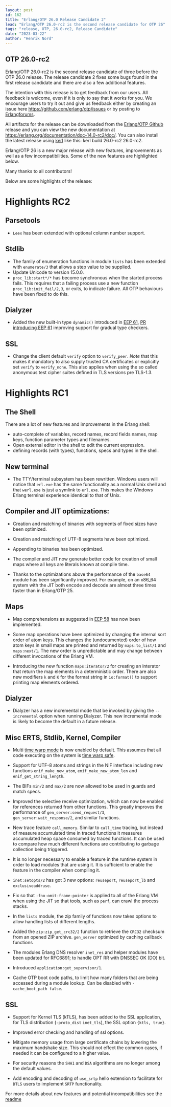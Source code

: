 ```yaml
---
layout: post
id: 162
title: "Erlang/OTP 26.0 Release Candidate 2"
lead: "Erlang/OTP 26.0-rc2 is the second release candidate for OTP 26"
tags: "release, OTP, 26.0-rc2, Release Candidate"
date: "2023-03-22"
author: "Henrik Nord"
---
```

## OTP 26.0-rc2

Erlang/OTP 26.0-rc2 is the second release candidate of three before the OTP 26.0 release. The release candidate 2 fixes some bugs found in the first release candidate and there are also a few additional features.

The intention with this release is to get feedback from our users. All feedback is welcome, even if it is only to say that it works for you.
We encourage users to try it out and give us feedback either by creating an issue here https://github.com/erlang/otp/issues or by posting to [Erlangforums](https://erlangforums.com/).

All artifacts for the release can be downloaded from the [Erlang/OTP Github](https://github.com/erlang/otp/releases/tag/OTP-26.0-rc2) release and you can view the new documentation at https://erlang.org/documentation/doc-14.0-rc2/doc/. You can also install the latest release using [kerl](https://github.com/kerl/kerl) like this: kerl build 26.0-rc2 26.0-rc2.

Erlang/OTP 26 is a new major release with new features, improvements as well as a few incompatibilities. Some of the new features are highlighted below.

Many thanks to all contributors!

Below are some highlights of the release:

# Highlights RC2

## Parsetools

- `Leex` has been extended with optional column number support.

## Stdlib

- The family of enumeration functions in module `lists` has been extended with
    `enumerate/3` that allows a step value to be supplied.
- Update Unicode to version 15.0.0.
- `proc_lib:start*/*` has become synchronous when the
    started process fails. This requires that a failing
    process use a new function `proc_lib:init_fail/2,3`, or
    exits, to indicate failure. All OTP behaviours have
    been fixed to do this.

## Dialyzer

- Added the new built-in type `dynamic()` introduced in [EEP 61](https://www.erlang.org/eeps/eep-0061), [PR introducing EEP 61](https://github.com/erlang/eep/pull/44) improving support for gradual type checkers.

## SSL

- Change the client default `verify` option to `verify_peer`.
    *Note* that this makes it mandatory to also supply trusted CA certificates or explicitly set
    `verify` to `verify_none`. This also applies when using the so called
    anonymous test cipher suites defined in TLS versions pre TLS-1.3.


# Highlights RC1

## The Shell
There are a lot of new features and improvements in the Erlang shell:
- auto-complete of variables, record names, record fields names, map keys, function parameter types and filenames.
- Open external editor in the shell to edit
  the current expression.
- defining records (with types), functions, specs and types in the shell.

## New terminal
- The TTY/terminal subsystem has been rewritten.
  Windows users will notice that `erl.exe` has the same
  functionality as a normal Unix shell and that `werl.exe` is just a 
  symlink to `erl.exe`. This makes the Windows Erlang terminal
  experience identical to that of Unix.

## Compiler and JIT optimizations:

- Creation and matching of binaries with segments of fixed sizes have been optimized.

- Creation and matching of UTF-8 segments have been optimized.

- Appending to binaries has been optimized.

- The compiler and JIT now generate better code for creation of small maps where all keys 
  are literals known at compile time.

- Thanks to the optimizations above the performance of the `base64` module has been
  significantly improved. For example, on an x86_64 system with the JIT both encode and 
  decode are almost three times faster than in Erlang/OTP 25.

## Maps
- Map comprehensions as suggested in [EEP 58](https://www.erlang.org/eeps/eep-0058) has now been
implemented.

- Some map operations have been optimized by changing the
  internal sort order of atom keys. This changes the
  (undocumented) order of how atom keys in small maps are
  printed and returned by `maps:to_list/1` and `maps:next/1`.
  The new order is unpredictable and may change between
  different invocations of the Erlang VM.

- Introducing the new function `maps:iterator/2` for creating an interator
  that return the map elements in a deterministic order.
  There are also new modifiers `k` and `K` for the format
  string in `io:format()` to support printing map elements
  ordered.

## Dialyzer

- Dialyzer has a new incremental mode that be invoked by
  giving the `--incremental` option when running Dialyzer.
  This new incremental mode is likely to become the
  default in a future release.

## Misc ERTS, Stdlib, Kernel, Compiler
- Multi [time warp mode](https://www.erlang.org/doc/apps/erts/time_correction.html#time-warp-modes) is now enabled by default.
  This assumes that all code executing on the system is 
  [time warp safe](https://www.erlang.org/doc/apps/erts/time_correction.html#time-warp-safe-code).

- Support for UTF-8 atoms and strings in the NIF
  interface including new functions `enif_make_new_atom`,
  `enif_make_new_atom_len` and `enif_get_string_length`.

- The BIFs `min/2` and `max/2` are now allowed to be used in
  guards and match specs.

- Improved the selective receive optimization, which can
  now be enabled for references returned from other
  functions. This greatly improves the performance of
  `gen_server:send_request/3`, `gen_server:wait_response/2`,
  and similar functions.

- New trace feature `call_memory`. Similar to `call_time`
  tracing, but instead of measure accumulated time in
  traced functions it measures accumulated heap space
  consumed by traced functions. It can be used to compare
  how much different functions are contributing to
  garbage collection being triggered.

- It is no longer necessary to enable a feature in the
  runtime system in order to load modules that are using
  it. It is sufficient to enable the feature in the
  compiler when compiling it.

- `inet:setopts/2` has got 3 new options: `reuseport`, `reuseport_lb` and `exclusiveaddruse`.

- Fix so that `-fno-omit-frame-pointer` is applied to all
  of the Erlang VM when using the JIT so that tools, such
  as `perf`, can crawl the process stacks.

- In the `lists` module, the zip family of functions now takes
options to allow handling lists of different lengths.

- Added the `zip:zip_get_crc32/2` function to retrieve the
  `CRC32` checksum from an opened ZIP archive.
`gen_server` optimized by caching callback functions

- The modules Erlang DNS resolver `inet_res` and helper
modules have been updated for RFC6891; to handle OPT RR
with DNSSEC OK (DO) bit.

- Introduced `application:get_supervisor/1`.

- Cache OTP boot code paths, to limit how many folders
that are being accessed during a module lookup. Can be
disabled with `-cache_boot_path false`. 

## SSL

- Support for Kernel TLS (kTLS), has been added to the
SSL application, for TLS distribution (`-proto_dist`
`inet_tls`), the SSL option `{ktls, true}`. 
- Improved error checking and handling of ssl options.
- Mitigate memory usage from large certificate chains by
  lowering the maximum handshake size. This should not
  effect the common cases, if needed it can be configured
  to a higher value.

- For security reasons the `SHA1` and `DSA`
  algorithms are no longer among the default values.

- Add encoding and decoding of `use_srtp` hello extension
  to facilitate for `DTLS` users to implement `SRTP`
  functionality.

For more details about new features and potential incompatibilities see the [readme](https://erlang.org/download/otp_src_26.0-rc2.readme)
